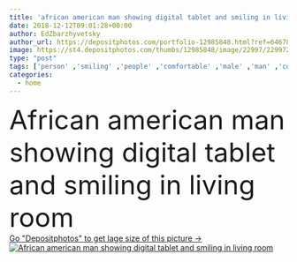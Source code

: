 ```yaml
---
title: 'african american man showing digital tablet and smiling in living room'
date: 2018-12-12T09:01:28+00:00
author: EdZbarzhyvetsky
author_url: https://depositphotos.com/portfolio-12985848.html?ref=64678756
image: https://st4.depositphotos.com/thumbs/12985848/image/22997/229972704/api_thumb_450.jpg?forcejpeg=true
type: "post"
tags: ['person' ,'smiling' ,'people' ,'comfortable' ,'male' ,'man' ,'connection' ,'indoor' ,'home' ,'communication' ,'wireless' ,'electronics' ,'room' ,'using' ,'comfort' ,'apartment' ,'gadget' ,'african american' ,'looking away' ,'Living Room' ,'blank screen' ,'Digital Tablet' ,'black man' ,'digital device' ]
categories: 
  - home
---
```

<div aling="center">
            <font size="60"> African american man showing digital tablet and smiling in living room</font>   
</div>
<div>
    <a href='https://depositphotos.com/229972704/stock-photo-african-american-man-showing-digital.html?ref=64678756' target=_blank > Go "Depositphotos" to get lage size of this picture ->
        <img href='https://depositphotos.com/229972704/stock-photo-african-american-man-showing-digital.html?ref=64678756' src='https://st4.depositphotos.com/12985848/22997/i/950/depositphotos_229972704-stock-photo-african-american-man-showing-digital.jpg?forcejpeg=true' alt='African american man showing digital tablet and smiling in living room' >
    </a>
</div>
